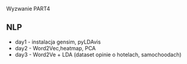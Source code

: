 Wyzwanie PART4 

## NLP

- day1 - instalacja gensim, pyLDAvis
- day2 - Word2Vec,heatmap, PCA
- day3 - Word2Ve + LDA (dataset opinie o hotelach, samochoodach)
